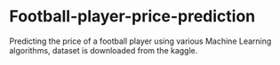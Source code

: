 # Football-player-price-prediction
Predicting the price of a football player using various Machine Learning algorithms, dataset is downloaded from the kaggle.
